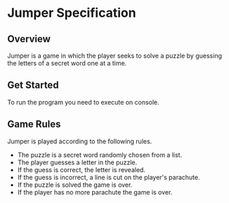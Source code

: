 # Jumper Specification

## Overview

Jumper is a game in which the player seeks to solve a puzzle by guessing the letters of a secret word one at a time.

## Get Started

To run the program you need to execute on console.

## Game Rules

Jumper is played according to the following rules.

- The puzzle is a secret word randomly chosen from a list.
- The player guesses a letter in the puzzle.
- If the guess is correct, the letter is revealed.
- If the guess is incorrect, a line is cut on the player's parachute.
- If the puzzle is solved the game is over.
- If the player has no more parachute the game is over.




